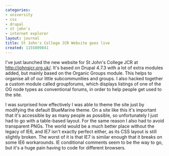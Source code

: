 ```yaml
---
categories:
- university
- css
- drupal
- st john's
- internet explorer
layout: journal
title: St John's College JCR Website goes live
created: 1155809841
---
```

I've just launched the new website for St John's College JCR at <a href="http://johnsjcr.org.uk/">http://johnsjcr.org.uk/</a>. It's based on Drupal 4.7.3 with a lot of extra modules added, but mainly based on the Organic Groups module. This helps to organise all of our little subcommunities and groups. I also hacked together a custom module called groupforums, which displays listings of one of the OG node types as conventional forums, in order to help people get used to the site.

I was surprised how effectively I was able to theme the site just by modifying the default BlueMarine theme. On a site like this it's important that it's accessible by as many people as possible, so unfortunately I just had to go with a table-based layout. For the same reason I also had to avoid transparent PNGs. The world would be a much better place without the legacy of IE6, and IE7 isn't exactly perfect either, as its CSS layout is still slightly broken. The worst of it is that IE7 is similar enough that it breaks on some IE6 workarounds. IE conditional comments seem to be the way to go, but it's a huge pain having to code for different browsers.
<!--break-->
